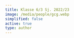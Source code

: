 ```yaml
---
title: Klasse 6/3 Sj. 2022/23
image: /media/people/gcg.webp
simplified: false
active: true
type: author
---
```

